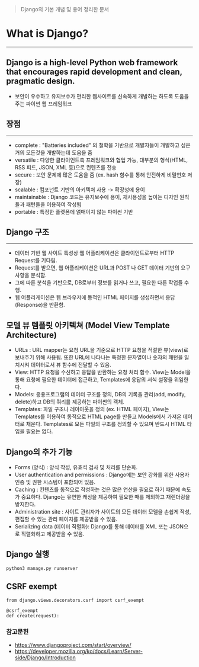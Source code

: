 > Django의 기본 개념 및 용어 정리한 문서

# What is Django?

---

## Django is a high-level Python web framework that encourages rapid development and clean, pragmatic design.

- 보안이 우수하고 유지보수가 편리한 웹사이트를 신속하게 개발하는 하도록 도움을 주는 파이썬 웹 프레임워크

## 장점

---

- complete : "Batteries included" 의 철학을 기반으로 개발자들이 개발하고 싶은 거의 모든것을 개발하는데 도움을 줌
- versatile : 다양한 클라이언트측 프레임워크와 협업 가능, 대부분의 형식(HTML, RSS 피드, JSON, XML 등)으로 컨텐츠를 전송
- secure : 보안 문제에 많은 도움을 줌 (ex. hash 함수를 통해 안전하게 비밀번호 저장)
- scalable : 컴포넌트 기반의 아키텍쳐 사용 -> 확장성에 용이
- maintainable : Django 코드는 유지보수에 용이, 재사용성을 높이는 디자인 원칙들과 패턴들을 이용하여 작성됨
- portable : 특정한 플랫폼에 얽매이지 않는 파이썬 기반

## Django 구조

---

- 데이터 기반 웹 사이트 특성상 웹 어플리케이션은 클라이언트로부터 HTTP Request를 기다림.
- Request를 받으면, 웹 어플리케이션은 URL과 POST 나 GET 데이터 기반의 요구사항을 분석함.
- 그에 따른 분석을 기반으로, DB로부터 정보를 읽거나 쓰고, 필요한 다른 작업들 수행.
- 웹 어플리케이션은 웹 브라우저에 동적인 HTML 페이지를 생성하면서 응답(Response)을 반환함.

<h2>모델 뷰 템플릿 아키텍쳐 (Model View Template Architecture)</h2>

- URLs : URL mapper는 요청 URL을 기준으로 HTTP 요청을 적절한 뷰(view)로 보내주기 위해 사용됨. 또한 URL에 나타나는 특정한 문자열이나 숫자의 패턴을 일치시켜 데이터로서 뷰 함수에 전달할 수 있음.
- View: HTTP 요청을 수신하고 응답을 반환하는 요청 처리 함수. View는 Model을 통해 요청에 필요한 데이터에 접근하고, Templates에 응답의 서식 설정을 위임한다.
- Models: 응용프로그램의 데이터 구조를 정의, DB의 기록을 관리(add, modify, delete)하고 DB의 쿼리를 제공하는 파이썬의 객체.
- Templates: 파일 구조나 레이아웃을 정의 (ex. HTML 페이지), View는 Templates를 이용하여 동적으로 HTML page를 만들고 Models에서 가져온 데이터로 채운다. Templates로 모든 파일의 구조를 정의할 수 있으며 반드시 HTML 타입을 필요는 없다.

## Django의 추가 기능

- Forms (양식) : 양식 작성, 유효석 검사 및 처리를 단순화.
- User authentication and permissions : Django에는 보안 강화를 위한 사용자 인증 및 권한 시스템이 포함되어 있음.
- Caching : 컨텐츠를 동적으로 작성하는 것은 많은 연산을 필요로 하기 때문에 속도가 중요하다. Django는 유연한 캐싱을 제공하여 필요한 때를 제외하고 재렌더링을 방지한다.
- Administration site : 사이트 관리자가 사이트의 모든 데이터 모델을 손쉽게 작성, 편집할 수 있는 관리 페이지를 제공받을 수 있음.
- Serializing data (데이터 직렬화): Django를 통해 데이터를 XML 또는 JSON으로 직렬화하고 제공받을 수 있음.

## Django 실행

```
python3 manage.py runserver
```

## CSRF exempt

```
from django.views.decorators.csrf import csrf_exempt
```

```
@csrf_exempt
def create(request):
```

### 참고문헌

- https://www.djangoproject.com/start/overview/
- https://developer.mozilla.org/ko/docs/Learn/Server-side/Django/Introduction
